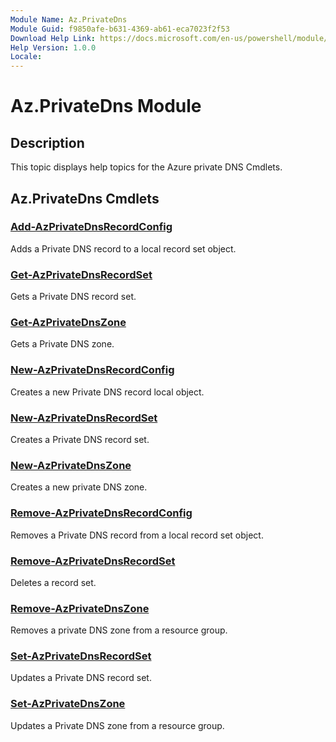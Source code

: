 ```yaml
---
Module Name: Az.PrivateDns
Module Guid: f9850afe-b631-4369-ab61-eca7023f2f53
Download Help Link: https://docs.microsoft.com/en-us/powershell/module/az.privatedns
Help Version: 1.0.0
Locale: 
---
```


# Az.PrivateDns Module
## Description
This topic displays help topics for the Azure private DNS Cmdlets.

## Az.PrivateDns Cmdlets
### [Add-AzPrivateDnsRecordConfig](Add-AzPrivateDnsRecordConfig.md)
Adds a Private DNS record to a local record set object.

### [Get-AzPrivateDnsRecordSet](Get-AzPrivateDnsRecordSet.md)
Gets a Private DNS record set.

### [Get-AzPrivateDnsZone](Get-AzPrivateDnsZone.md)
Gets a Private DNS zone.

### [New-AzPrivateDnsRecordConfig](New-AzPrivateDnsRecordConfig.md)
Creates a new Private DNS record local object.

### [New-AzPrivateDnsRecordSet](New-AzPrivateDnsRecordSet.md)
Creates a Private DNS record set.

### [New-AzPrivateDnsZone](New-AzPrivateDnsZone.md)
Creates a new private DNS zone.

### [Remove-AzPrivateDnsRecordConfig](Remove-AzPrivateDnsRecordConfig.md)
Removes a Private DNS record from a local record set object.

### [Remove-AzPrivateDnsRecordSet](Remove-AzPrivateDnsRecordSet.md)
Deletes a record set.

### [Remove-AzPrivateDnsZone](Remove-AzPrivateDnsZone.md)
Removes a private DNS zone from a resource group.

### [Set-AzPrivateDnsRecordSet](Set-AzPrivateDnsRecordSet.md)
Updates a Private DNS record set.

### [Set-AzPrivateDnsZone](Set-AzPrivateDnsZone.md)
Updates a Private DNS zone from a resource group.

